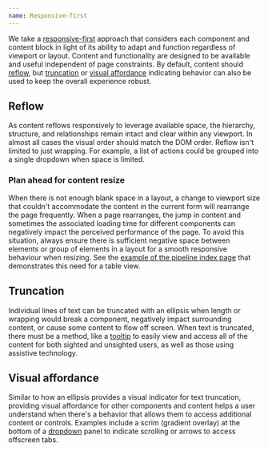```yaml
---
name: Responsive-first
---
```


We take a [responsive-first](/layout/grid#responsive-ui) approach that considers each component and content block in light of its ability to adapt and function regardless of viewport or layout. Content and functionality are designed to be available and useful independent of page constraints. By default, content should [reflow](#reflow), but [truncation](#truncation) or [visual affordance](#visual-affordance) indicating behavior can also be used to keep the overall experience robust.

## Reflow

As content reflows responsively to leverage available space, the hierarchy, structure, and relationships remain intact and clear within any viewport. In almost all cases the visual order should match the DOM order. Reflow isn't limited to just wrapping. For example, a list of actions could be grouped into a single dropdown when space is limited.

### Plan ahead for content resize
When there is not enough blank space in a layout, a change to viewport size that couldn't accommodate the content in the current form will rearrange the page frequently. When a page rearranges, the jump in content and sometimes the associated loading time for different components can negatively impact the perceived performance of the page. To avoid this situation, always ensure there is sufficient negative space between elements or group of elements in a layout for a smooth responsive behaviour when resizing. See the [example of the pipeline index page](https://gitlab.com/gitlab-org/gitlab/-/issues/339230) that demonstrates this need for a table view.

## Truncation

Individual lines of text can be truncated with an ellipsis when length or wrapping would break a component, negatively impact surrounding content, or cause some content to flow off screen. When text is truncated, there must be a method, like a [tooltip](/components/tooltip) to easily view and access all of the content for both sighted and unsighted users, as well as those using assistive technology.

## Visual affordance

Similar to how an ellipsis provides a visual indicator for text truncation, providing visual affordance for other components and content helps a user understand when there's a behavior that allows them to access additional content or controls. Examples include a scrim (gradient overlay) at the bottom of a [dropdown](/components/dropdown) panel to indicate scrolling or arrows to access offscreen tabs.

